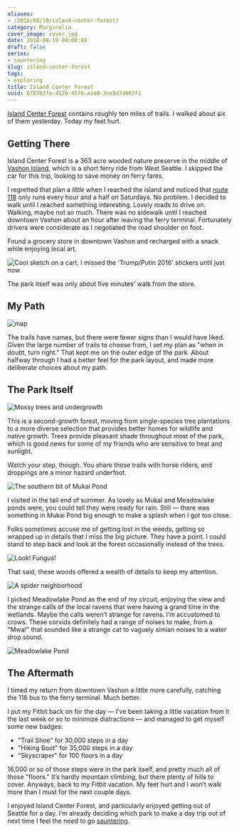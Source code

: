 ```yaml
---
aliases:
- /2018/08/19/island-center-forest/
category: Marginalia
cover_image: cover.jpg
date: 2018-08-19 00:00:00
draft: false
series:
- sauntering
slug: island-center-forest
tags:
- exploring
title: Island Center Forest
uuid: 6787b37a-452b-4576-a1a6-3ce5d74682f1
---
```


[Island Center
Forest](https://www.wta.org/go-hiking/hikes/island-center-forest)
contains roughly ten miles of trails. I walked about six of them
yesterday. Today my feet hurt.

## Getting There

Island Center Forest is a 363 acre wooded nature preserve in the middle
of [Vashon Island](http://www.vashonchamber.com/), which is a short
ferry ride from West Seattle. I skipped the car for this trip, looking
to save money on ferry fares.

I regretted that plan a *little* when I reached the island and noticed
that [route
118](https://www.kingcounty.gov/depts/transportation/metro/schedules-maps/118-119.aspx)
only runs every hour and a half on Saturdays. No problem. I decided to
walk until I reached something interesting. Lovely roads to drive on.
Walking, maybe not so much. There was no sidewalk until I reached
downtown Vashon about an hour after leaving the ferry terminal.
Fortunately drivers were considerate as I negotiated the road shoulder
on foot.

Found a grocery store in downtown Vashon and recharged with a snack
while enjoying local art.

![Cool sketch on a cart. I missed the 'Trump/Putin 2016' stickers until just now](art-cart.jpg)

The park itself was only about five minutes' walk from the store.

## My Path

![map](map.jpg "The trails I covered, more or less")

The trails have names, but there were fewer signs than I would have
liked. Given the large number of trails to choose from, I set my plan as
"when in doubt, turn right." That kept me on the outer edge of the park.
About halfway through I had a better feel for the park layout, and made
more deliberate choices about my path.

## The Park Itself

![Mossy trees and undergrowth](mossy-trees.jpg)

This is a second-growth forest, moving from single-species tree
plantations to a more diverse selection that provides better homes for
wildlife and native growth. Trees provide pleasant shade throughout most
of the park, which is good news for some of my friends who are sensitive
to heat and sunlight.

Watch your step, though. You share these trails with horse riders, and
droppings are a minor hazard underfoot.

![The southern bit of Mukai Pond](mukai-pond.jpg)

I visited in the tail end of summer. As lovely as Mukai and Meadowlake
ponds were, you could tell they were ready for rain. Still — there was
something in Mukai Pond big enough to make a splash when I got too
close.

Folks sometimes accuse me of getting lost in the weeds, getting so
wrapped up in details that I miss the big picture. They have a point. I
could stand to step back and look at the forest occasionally instead of
the trees.

![Look! Fungus!](fungus.jpg)

That said, these woods offered a wealth of details to keep my attention.

![A spider neighborhood](cobwebs.jpg)

I picked Meadowlake Pond as the end of my circuit, enjoying the view and
the strange calls of the local ravens that were having a grand time in
the wetlands. Maybe the calls weren’t strange for ravens. I’m accustomed
to crows. These corvids definitely had a range of noises to make, from a
"Mwa\!" that sounded like a strange cat to vaguely simian noises to a
water drop sound.

![Meadowlake Pond](meadowlake-pond.jpg)

## The Aftermath

I timed my return from downtown Vashon a little more carefully, catching
the 118 bus to the ferry terminal. Much better.

I put my Fitbit back on for the day — I’ve been taking a little vacation
from it the last week or so to minimize distractions — and managed to
get myself some new badges:

- "Trail Shoe" for 30,000 steps in a day
- "Hiking Boot" for 35,000 steps in a day
- "Skyscraper" for 100 floors in a day

16,000 or so of those steps were in the park itself, and pretty much all
of those "floors." It’s hardly mountain climbing, but there plenty of
hills to cover. Anyways, back to my Fitbit vacation. My feet hurt and I
won’t walk more than I must for the next couple days.

I enjoyed Island Center Forest, and particularly enjoyed getting out of
Seattle for a day. I’m already deciding which park to make a day trip
out of next time I feel the need to go [sauntering](/tags/sauntering).